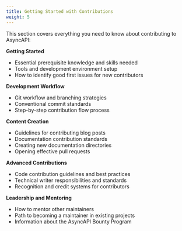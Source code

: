 ```yaml
---
title: Getting Started with Contributions
weight: 5
---
```


This section covers everything you need to know about contributing to AsyncAPI:

**Getting Started**
- Essential prerequisite knowledge and skills needed
- Tools and development environment setup
- How to identify good first issues for new contributors

**Development Workflow**
- Git workflow and branching strategies
- Conventional commit standards
- Step-by-step contribution flow process

**Content Creation**
- Guidelines for contributing blog posts
- Documentation contribution standards
- Creating new documentation directories
- Opening effective pull requests

**Advanced Contributions**
- Code contribution guidelines and best practices
- Technical writer responsibilities and standards
- Recognition and credit systems for contributors

**Leadership and Mentoring**
- How to mentor other maintainers
- Path to becoming a maintainer in existing projects
- Information about the AsyncAPI Bounty Program
